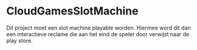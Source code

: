 # CloudGamesSlotMachine

Dit project moet een slot machine playable worden. Hiermee word dit dan een interactieve reclame die aan het eind de speler door verwijst naar de play store.
